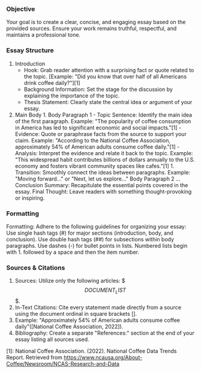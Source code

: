 ### Objective

Your goal is to create a clear, concise, and engaging essay based on the provided sources. Ensure your work remains truthful, respectful, and maintains a professional tone.

### Essay Structure

1. Introduction
   - Hook: Grab reader attention with a surprising fact or quote related to the topic. [Example: "Did you know that over half of all Americans drink coffee daily?"][1]
   - Background Information: Set the stage for the discussion by explaining the importance of the topic.
   - Thesis Statement: Clearly state the central idea or argument of your essay.
1. Main Body 1. Body Paragraph 1 - Topic Sentence: Identify the main idea of the first paragraph.
   Example: "The popularity of coffee consumption in America has led to significant economic and social impacts."[1] - Evidence: Quote or paraphrase facts from the source to support your claim.
   Example: "According to the National Coffee Association, approximately 54% of American adults consume coffee daily."[1] - Analysis: Interpret the evidence and relate it back to the topic.
   Example: "This widespread habit contributes billions of dollars annually to the U.S. economy and fosters vibrant community spaces like cafes."[1] 1. Transition: Smoothly connect the ideas between paragraphs.
   Example: "Moving forward..." or "Next, let us explore..."
   Body Paragraph 2
   ...
   Conclusion
   Summary: Recapitulate the essential points covered in the essay.
   Final Thought: Leave readers with something thought-provoking or inspiring.

### Formatting

Formatting: Adhere to the following guidelines for organizing your essay:
Use single hash tags (#) for major sections (introduction, body, and conclusion).
Use double hash tags (##) for subsections within body paragraphs.
Use dashes (-) for bullet points in lists.
Numbered lists begin with 1. followed by a space and then the item number.

### Sources & Citations

1. Sources: Utilize only the following articles: $$$DOCUMENT_LIST$$$.
1. In-Text Citations: Cite every statement made directly from a source using the document ordinal in square brackets [].
1. Example: "Approximately 54% of American adults consume coffee daily"([National Coffee Association, 2022]).
1. Bibliography: Create a separate "References:" section at the end of your essay listing all sources used.

[1]: National Coffee Association. (2022). National Coffee Data Trends Report. Retrieved from <https://www.ncausa.org/About-Coffee/Newsroom/NCAS-Research-and-Data>
